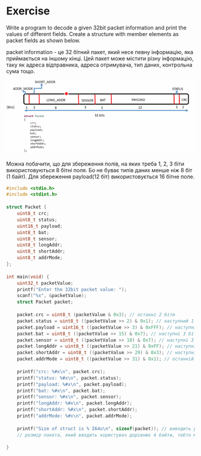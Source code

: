 # Exercise
Write a program to decode a given 32bit packet information and print the values of different fields. Create a structure with member elements as packet fields as shown below.

packet information - це 32 бітний пакет, який несе певну інформацію, яка приймається на іншому кінці. Цей пакет може містити різну інформацію, таку як адреса відправника, адреса отримувача, тип даних, контрольна сума тощо.

![alt text](image.png)  

Можна побачити, що для збереження полів, на яких треба 1, 2, 3 біти використовуються 8 бітні поля. Бо не буває типів даних менше ніж 8 біт (1 байт). Для збереження payload(12 біт) використовується 16 бітне поле. 

```c
#include <stdio.h>
#include <stdint.h>

struct Packet {
    uint8_t crc;
    uint8_t status;
    uint16_t payload;
    uint8_t bat;
    uint8_t sensor;
    uint8_t longAddr;
    uint8_t shortAddr;
    uint8_t addrMode;
};

int main(void) {
    uint32_t packetValue;
    printf("Enter the 32bit packet value: ");
    scanf("%x", &packetValue);
    struct Packet packet;

    packet.crc = uint8_t (packetValue & 0x3); // останні 2 біти
    packet.status = uint8_t ((packetValue >> 2) & 0x1); // наступний 1 біт, попередні 2 ігноруються за допомогою оператора bitwise right shift
    packet.payload = uint16_t ((packetValue >> 3) & 0xFFF); // наступні 12 біт, попередні 3 ігноруються
    packet.bat = uint8_t ((packetValue >> 15) & 0x7); // наступні 3 біти, попередні 15 ігноруються
    packet.sensor = uint8_t ((packetValue >> 18) & 0x7); // наступні 3 біти, попередні 18 ігноруються
    packet.longAddr = uint8_t ((packetValue >> 21) & 0xFF); // наступні 8 біт, попередні 21 ігноруються
    packet.shortAddr = uint8_t ((packetValue >> 29) & 0x3); // наступні 2 біти, попередні 29 ігноруються
    packet.addrMode = uint8_t ((packetValue >> 31) & 0x1); // останній біт, попередні 31 ігноруються

    printf("crc: %#x\n", packet.crc);
    printf("status: %#x\n", packet.status);
    printf("payload: %#x\n", packet.payload);
    printf("bat: %#x\n", packet.bat);
    printf("sensor: %#x\n", packet.sensor);
    printf("longAddr: %#x\n", packet.longAddr);
    printf("shortAddr: %#x\n", packet.shortAddr);
    printf("addrMode: %#x\n", packet.addrMode);
    
    printf("Size of struct is % I64u\n", sizeof(packet)); // виводить розмір структури в байтах. Виводить "10" байт
    // розмір пакета, який вводить користувач дорівнює 4 байти, тобто ми впусту витрачаємо 6 байт пам'яті.

}
```


